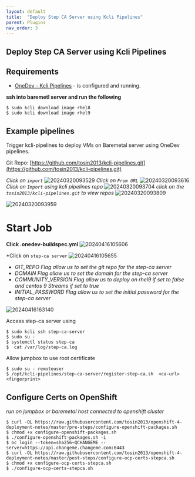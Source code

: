 ```yaml
---
layout: default
title:  "Deploy Step CA Server using Kcli Pipelines"
parent: Plugins
nav_order: 3
---
```


## Deploy Step CA Server using Kcli Pipelines

## Requirements
* [OneDev - Kcli Pipelines](../plugins/onedev-kcli-pipelines.html)  - is configured and running.  
  
**ssh into baremetl server and run the following**
```
$ sudo kcli download image rhel8
$ sudo kcli download image rhel9
```


## Example pipelines

Trigger kcli-pipelines to deploy VMs on Baremetal server using OneDev pipelines.

Git Repo: [https://github.com/tosin2013/kcli-pipelines.git](https://github.com/tosin2013/kcli-pipelines.git)

*Click on `import`*
![20240320093529](https://i.imgur.com/1b3zrpr.png)
*Click on `From URL`*
![20240320093616](https://i.imgur.com/pwPpEx0.png)
*Click on `Import` using kcli pipelines repo*
![20240320093704](https://i.imgur.com/EZTDdm5.png)
*click on the `tosin2013/kcli-pipelines.git` to view repos*
![20240320093809](https://i.imgur.com/MgdGkEN.png)

![20240320093959](https://i.imgur.com/pVvwaTR.png)

# Start Job 
**Click .onedev-buildspec.yml**
![20240416105606](https://i.imgur.com/YxCRKv7.png)

*Click on `step-ca server` 
![20240416105655](https://i.imgur.com/6DR9I3D.png)

* *GIT_REPO  Flag allow us to set the git repo for the step-ca server*
* *DOMAIN  Flag allow us to set the domain for the step-ca server*
* *COMMUNITY_VERSION  Flag allow us to deploy on rhel9 if set to false and centos 9 Streams if set to true*
* *INITIAL_PASSWORD  Flag allow us to set the initial password for the step-ca server*

![20240416163140](https://i.imgur.com/J9yPo0r.png)

Access step-ca server using 
```
$ sudo kcli ssh step-ca-server
$ sudo su -
$ systemctl status step-ca
$  cat /var/log/step-ca.log 
```

Allow jumpbox to use root certificate
```
$ sudo su - remoteuser 
$ /opt/kcli-pipelines/step-ca-server/register-step-ca.sh  <ca-url> <fingerprint>
```


## Configure Certs on OpenShift
*run on jumpbox or baremetal host connected to openshift cluster*
```
$ curl -OL https://raw.githubusercontent.com/tosin2013/openshift-4-deployment-notes/master/pre-steps/configure-openshift-packages.sh
$ chmod +x configure-openshift-packages.sh
$ ./configure-openshift-packages.sh -i
$ oc login --token=sha256~QCHANGEME --server=https://api.changeme.changeme.com:6443
$ curl -OL https://raw.githubusercontent.com/tosin2013/openshift-4-deployment-notes/master/post-steps/configure-ocp-certs-stepca.sh
$ chmod +x configure-ocp-certs-stepca.sh
$ ./configure-ocp-certs-stepca.sh
```
